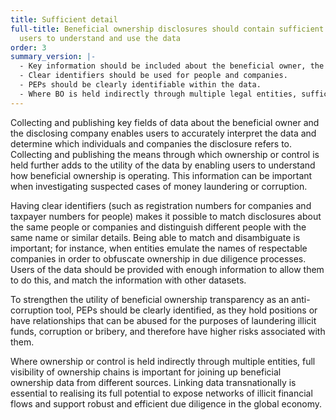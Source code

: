 ```yaml
---
title: Sufficient detail
full-title: Beneficial ownership disclosures should contain sufficient detail to allow
  users to understand and use the data
order: 3
summary_version: |-
  - Key information should be included about the beneficial owner, the disclosing company, and the means through which ownership or control is held.
  - Clear identifiers should be used for people and companies.
  - PEPs should be clearly identifiable within the data.
  - Where BO is held indirectly through multiple legal entities, sufficient information should be published to understand full ownership chains.
---
```


Collecting and publishing key fields of data about the beneficial owner and the disclosing company enables users to accurately interpret the data and determine which individuals and companies the disclosure refers to. Collecting and publishing the means through which ownership or control is held further adds to the utility of the data by enabling users to understand how beneficial ownership is operating. This information can be important when investigating suspected cases of money laundering or corruption.

Having clear identifiers (such as registration numbers for companies and taxpayer numbers for people) makes it possible to match disclosures about the same people or companies and distinguish different people with the same name or similar details. Being able to match and disambiguate is important; for instance, when entities emulate the names of respectable companies in order to obfuscate ownership in due diligence processes. Users of the data should be provided with enough information to allow them to do this, and match the information with other datasets.

To strengthen the utility of beneficial ownership transparency as an anti-corruption tool, PEPs should be clearly identified, as they hold positions or have relationships that can be abused for the purposes of laundering illicit funds, corruption or bribery, and therefore have higher risks associated with them.

Where ownership or control is held indirectly through multiple entities, full visibility of ownership chains is important for joining up beneficial ownership data from different sources. Linking data transnationally is essential to realising its full potential to expose networks of illicit financial flows and support robust and efficient due diligence in the global economy.
